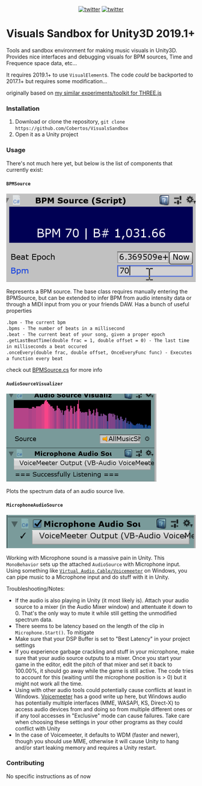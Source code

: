 <p align="center">
    <a href="https://twitter.com/cobertos" target="_blank"><img alt="twitter" src="https://img.shields.io/badge/twitter-%40cobertos-0084b4.svg"></a>
    <a href="https://cobertos.com" target="_blank"><img alt="twitter" src="https://img.shields.io/badge/website-cobertos.com-888888.svg"></a>
</p>

# Visuals Sandbox for Unity3D 2019.1+

Tools and sandbox environment for making music visuals in Unity3D. Provides nice interfaces and debugging visuals for BPM sources, Time and Frequence space data, etc...

It requires 2019.1+ to use `VisualElement`s. The code _could_ be backported to 2017.1+ but requires some modification...

originally based on [my similar experiments/toolkit for THREE.js](https://github.com/Cobertos/MIDI-Experiment)

### Installation

1. Download or clone the repository, `git clone https://github.com/Cobertos/VisualsSandbox`
2. Open it as a Unity project

### Usage

There's not much here yet, but below is the list of components that currently exist:

#### `BPMSource`

![Bpm Source gif](./Media/bpmSource.gif)

Represents a BPM source. The base class requires manually entering the BPMSource, but can be extended to infer BPM from audio intensity data or through a MIDI input from you or your friends DAW. Has a bunch of useful properties

```
.bpm - The current bpm
.bpms - The number of beats in a millisecond
.beat - The current beat of your song, given a proper epoch
.getLastBeatTime(double frac = 1, double offset = 0) - The last time in milliseconds a beat occured
.onceEvery(double frac, double offset, OnceEveryFunc func) - Executes a function every beat
```

check out [BPMSource.cs](./Assets/Scripts/VisualsTools/BPMSource.cs) for more info

#### `AudioSourceVisualizer`

![Audio source visualizer, log spectrum](./Media/audioVisualizer.gif)

Plots the spectrum data of an audio source live.

#### `MicrophoneAudioSource`

![Microphone audio source GUI](./Media/MicrophoneAudioSource.png)

Working with Microphone sound is a massive pain in Unity. This `MonoBehavior` sets up the attached `AudioSource` with Microphone input. Using something like [`Virtual Audio Cable/Voicemeeter`](https://www.vb-audio.com/Cable/index.htm) on Windows, you can pipe music to a Microphone input and do stuff with it in Unity.

Troubleshooting/Notes:

* If the audio is also playing in Unity (it most likely is). Attach your audio source to a mixer (in the Audio Mixer window) and attentuate it down to 0. That's the only way to mute it while still getting the unmodified spectrum data.
* There seems to be latency based on the length of the clip in `Microphone.Start()`. To mitigate
 * Make sure that your DSP Buffer is set to "Best Latency" in your project settings
* If you experience garbage crackling and stuff in your microphone, make sure that your audio source outputs to a mixer. Once you start your game in the editor, edit the pitch of that mixer and set it back to 100.00%, it should go away while the game is still active. The code tries to account for this (waiting until the microphone position is > 0) but it might not work all the time.
* Using with other audio tools could potentially cause conflicts at least in Windows. [Voicemeeter](https://forum.vb-audio.com/viewtopic.php?t=87#p474) has a good write up here, but Windows audio has potentially multiple interfaces (MME, WASAPI, KS, Direct-X) to access audio devices from and doing so from multiple different ones or if any tool accesses in "Exclusive" mode can cause failures. Take care when choosing these settings in your other programs as they could conflict with Unity
 * In the case of Voicemeeter, it defaults to WDM (faster and newer), though you should use MME, otherwise it will cause Unity to hang and/or start leaking memory and requires a Unity restart.

### Contributing

No specific instructions as of now